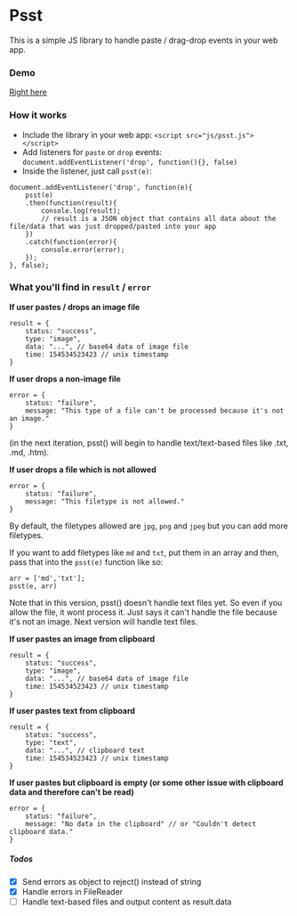 # Psst

This is a simple JS library to handle paste / drag-drop events in your web app.

### Demo

[Right here][0]

### How it works

- Include the library in your web app: ```<script src="js/psst.js"></script>```
- Add listeners for `paste` or `drop` events: `document.addEventListener('drop', function(){}, false)`
- Inside the listener, just call `psst(e)`:

```
document.addEventListener('drop', function(e){
    psst(e)
    .then(function(result){
        console.log(result);
        // result is a JSON object that contains all data about the file/data that was just dropped/pasted into your app
    })
    .catch(function(error){
        console.error(error);
    });
}, false);
```

### What you'll find in `result` / `error`

**If user pastes / drops an image file**   
```
result = {
    status: "success",
    type: "image",
    data: "...", // base64 data of image file
    time: 154534523423 // unix timestamp
}
```

**If user drops a non-image file**   
```
error = {
    status: "failure",
    message: "This type of a file can't be processed because it's not an image."
}
```

(in the next iteration, psst() will begin to handle text/text-based files like .txt, .md, .htm).


**If user drops a file which is not allowed**   
```
error = {
    status: "failure",
    message: "This filetype is not allowed."
}
```

By default, the filetypes allowed are `jpg`, `png` and `jpeg` but you can add more filetypes.

If you want to add filetypes like `md` and `txt`, put them in an array and then, pass that into the `psst(e)` function like so:

```
arr = ['md','txt'];
psst(e, arr)
```

Note that in this version, psst() doesn't handle text files yet. So even if you allow the file, it wont process it. Just says it can't handle the file because it's not an image. Next version will handle text files.

**If user pastes an image from clipboard**
```
result = {
    status: "success",
    type: "image",
    data: "...", // base64 data of image file
    time: 154534523423 // unix timestamp
}
```

**If user pastes text from clipboard**
```
result = {
    status: "success",
    type: "text",
    data: "...", // clipboard text
    time: 154534523423 // unix timestamp
}
```

**If user pastes but clipboard is empty (or some other issue with clipboard data and therefore can't be read)**
```
error = {
    status: "failure",
    message: "No data in the clipboard" // or "Couldn't detect clipboard data."
}
```

##### Todos

- [x] Send errors as object to reject() instead of string
- [x] Handle errors in FileReader
- [ ] Handle text-based files and output content as result.data

[0]: http://druchan.com/psst/